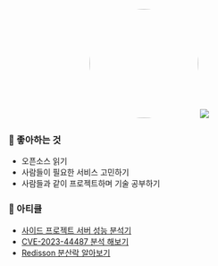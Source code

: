 <p align="center">
  <img style="border-radius:50%" width="195" height="195" src="https://github.com/dygma0/dygma0/assets/72547111/46cf1522-4cbc-4614-91ca-e4814bac32d6" /> 
  <img src="https://github-readme-stats.vercel.app/api?username=dygma0" />
</p>

### 🍭 좋아하는 것

- 오픈소스 읽기
- 사람들이 필요한 서비스 고민하기
- 사람들과 같이 프로젝트하며 기술 공부하기

### 📔 아티클

- [사이드 프로젝트 서버 성능 분석기](https://memo.cd80.run/121)
- [CVE-2023-44487 분석 해보기](https://memo.cd80.run/138)
- [Redisson 분산락 알아보기](https://memo.cd80.run/136)
